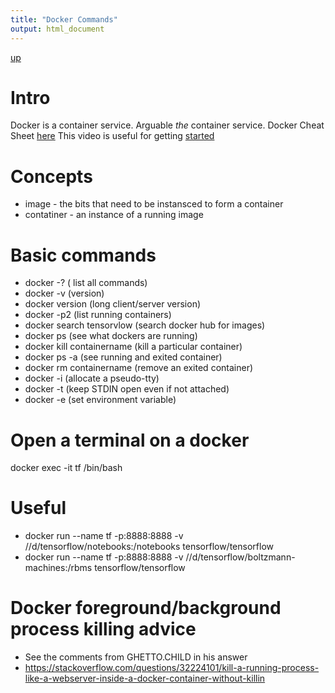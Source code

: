 ```yaml
---
title: "Docker Commands"
output: html_document
---
```

[up](https://mikewise2718.github.io/markdowndocs/)

# Intro
Docker is a container service. Arguable *the* container service.
Docker Cheat Sheet [here](https://github.com/wsargent/docker-cheat-sheet#registry--repository)
This video is useful for getting [started](https://www.youtube.com/watch?v=W3bk2pojLoU)


# Concepts
* image - the bits that need to be instansced to form a container
* contatiner - an instance of a running image

# Basic commands
* docker -?                  ( list all commands)
* docker -v                  (version)
* docker version             (long client/server version)
* docker -p2                 (list running containers)
* docker search tensorvlow   (search docker hub for images)
* docker ps                  (see what dockers are running)
* docker kill containername  (kill a particular container)
* docker ps -a               (see running and exited container)
* docker rm containername    (remove an exited container)
* docker -i                  (allocate a pseudo-tty)
* docker -t                  (keep STDIN open even if not attached)
* docker -e                  (set environment variable)

# Open a terminal on a docker
docker exec -it tf /bin/bash

# Useful 
* docker run --name tf -p:8888:8888 -v //d/tensorflow/notebooks:/notebooks tensorflow/tensorflow
* docker run --name tf -p:8888:8888 -v //d/tensorflow/boltzmann-machines:/rbms tensorflow/tensorflow


# Docker foreground/background process killing advice
- See the comments from GHETTO.CHILD in his answer
- https://stackoverflow.com/questions/32224101/kill-a-running-process-like-a-webserver-inside-a-docker-container-without-killin
